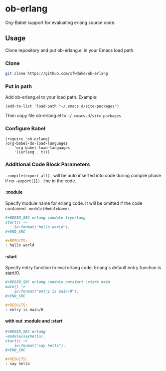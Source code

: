 # ob-erlang
Org-Babel support for evaluating erlang source code.

## Usage
Clone repository and put ob-erlang.el in your Emacs load path.

### Clone

```bash
git clone https://github.com/xfwduke/ob-erlang
```

### Put in path
Add ob-erlang.el to your load path. Example:

```elisp
(add-to-list 'load-path "~/.emacs.d/site-packages")
```
Then copy file ob-erlang.el to `~/.emacs.d/site-packages`

### Configure Babel

```elisp
(require 'ob-erlang)
(org-babel-do-load-languages
    'org-babel-load-languages
    '((erlang . t)))
```

### Additional Code Block Parameters

`-compile(export_all).` will be auto inserted into code during compile phase if no `-export([]).` line in the code.

#### :module

Specify module name for erlang code.
It will be omitted if the code contained `-module(ModuleName).`

```org
#+BEGIN_SRC erlang :module tryerlang
start() ->
	io:format("hello world").
#+END_SRC

#+RESULTS:
: hello world
```

#### :start

Specify entry function to eval erlang code.
Erlang's default entry function is start/0.

```org
#+BEGIN_SRC erlang :module notstart :start main
main() ->
	io:format("entry is main/0").
#+END_SRC

#+RESULTS:
: entry is main/0
```

#### with out :module and :start

```org
#+BEGIN_SRC erlang
-module(sayhello).
start() ->
	io:format("say hello").
#+END_SRC

#+RESULTS:
: say hello
```

